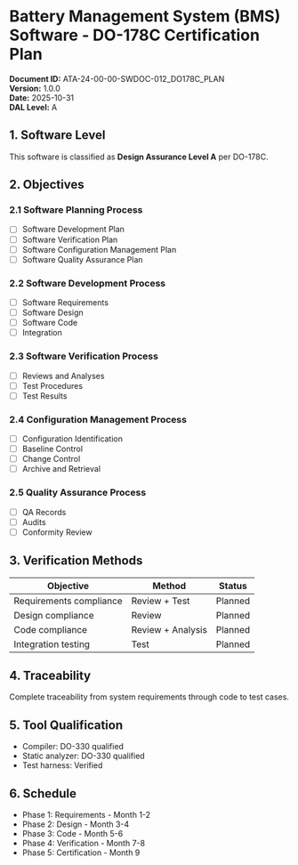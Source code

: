 # Battery Management System (BMS) Software - DO-178C Certification Plan

**Document ID:** ATA-24-00-00-SWDOC-012_DO178C_PLAN  
**Version:** 1.0.0  
**Date:** 2025-10-31  
**DAL Level:** A

## 1. Software Level

This software is classified as **Design Assurance Level A** per DO-178C.

## 2. Objectives

### 2.1 Software Planning Process
- [ ] Software Development Plan
- [ ] Software Verification Plan
- [ ] Software Configuration Management Plan
- [ ] Software Quality Assurance Plan

### 2.2 Software Development Process
- [ ] Software Requirements
- [ ] Software Design
- [ ] Software Code
- [ ] Integration

### 2.3 Software Verification Process
- [ ] Reviews and Analyses
- [ ] Test Procedures
- [ ] Test Results

### 2.4 Configuration Management Process
- [ ] Configuration Identification
- [ ] Baseline Control
- [ ] Change Control
- [ ] Archive and Retrieval

### 2.5 Quality Assurance Process
- [ ] QA Records
- [ ] Audits
- [ ] Conformity Review

## 3. Verification Methods

| Objective | Method | Status |
|-----------|--------|--------|
| Requirements compliance | Review + Test | Planned |
| Design compliance | Review | Planned |
| Code compliance | Review + Analysis | Planned |
| Integration testing | Test | Planned |

## 4. Traceability

Complete traceability from system requirements through code to test cases.

## 5. Tool Qualification

- Compiler: DO-330 qualified
- Static analyzer: DO-330 qualified
- Test harness: Verified

## 6. Schedule

- Phase 1: Requirements - Month 1-2
- Phase 2: Design - Month 3-4
- Phase 3: Code - Month 5-6
- Phase 4: Verification - Month 7-8
- Phase 5: Certification - Month 9
